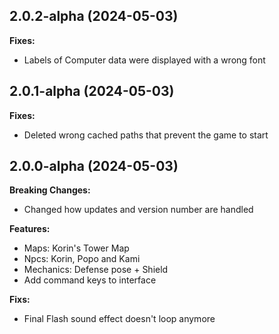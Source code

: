 ## 2.0.2-alpha (2024-05-03)

**Fixes:**
- Labels of Computer data were displayed with a wrong font

## 2.0.1-alpha (2024-05-03)

**Fixes:**
- Deleted wrong cached paths that prevent the game to start

## 2.0.0-alpha (2024-05-03)

**Breaking Changes:**
- Changed how updates and version number are handled

**Features:**
- Maps: Korin's Tower Map
- Npcs: Korin, Popo and Kami
- Mechanics: Defense pose + Shield
- Add command keys to interface

**Fixs:**
- Final Flash sound effect doesn't loop anymore
